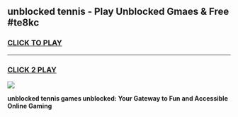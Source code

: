 
## unblocked tennis - Play Unblocked Gmaes & Free #te8kc
<h3>
<a href="https://news.freeplayer.one?title=unblocked_tennis&ref=24F">CLICK TO PLAY</a></h3>
<hr>

<h3>
<a href="https://news.freeplayer.one?title=unblocked_tennis&ref=24F">CLICK 2 PLAY</a>
  
</h3>

<a href="https://news.freeplayer.one?title=unblocked_tennis&ref=24F/"><img src="https://clearcache.store/games.png"></a>


**unblocked tennis games unblocked: Your Gateway to Fun and Accessible Online Gaming**

